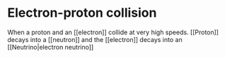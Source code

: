 # Electron-proton collision

When a proton and an [[electron]] collide at very high speeds. [[Proton]] decays into a [[neutron]] and the [[electron]] decays into an [[Neutrino|electron neutrino]]